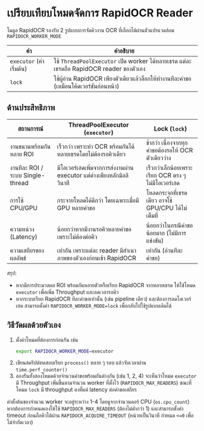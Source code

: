 # เปรียบเทียบโหมดจัดการ RapidOCR Reader

โมดูล RapidOCR รองรับ 2 รูปแบบการจัดคิวงาน OCR ที่เลือกได้ผ่านตัวแปรแวดล้อม
`RAPIDOCR_WORKER_MODE`

| ค่า | คำอธิบาย |
| --- | --- |
| `executor` (ค่าเริ่มต้น) | ใช้ `ThreadPoolExecutor` เปิด worker ได้หลายเธรด แต่ละเธรดถือ RapidOCR reader ของตัวเอง |
| `lock` | ใช้ผู้อ่าน RapidOCR เพียงตัวเดียวแล้วล็อกให้ทำงานทีละคำขอ (เหมือนโค้ดเวอร์ชันก่อนหน้า) |

## ด้านประสิทธิภาพ

| สถานการณ์ | ThreadPoolExecutor (`executor`) | Lock (`lock`) |
| --- | --- | --- |
| งานขนานพร้อมกันหลาย ROI | เร็วกว่า เพราะทำ OCR พร้อมกันได้หลายเธรดโดยไม่ต้องรอคิวเดียว | ช้ากว่า เนื่องจากทุกคำขอต้องรอให้ OCR ตัวเดียวว่าง |
| งานทีละ ROI / ระบบ Single-thread | มีโอเวอร์เฮดเพิ่มจากการส่งงานผ่าน executor แต่ต่างเพียงหลักมิลลิวินาที | เร็วกว่าเล็กน้อยเพราะเรียก OCR ตรง ๆ ไม่มีโอเวอร์เฮด |
| การใช้ CPU/GPU | กระจายโหลดได้ดีกว่า โดยเฉพาะเมื่อมี GPU หลายคำขอ | โหลดกระจุกที่เธรดเดียว อาจใช้ GPU/CPU ได้ไม่เต็มที่ |
| ความหน่วง (Latency) | น้อยกว่าหากมีงานรอคิวหลายคำขอ เพราะไม่ต้องต่อคิว | น้อยกว่าในกรณีคำขอน้อยมาก (ไม่มีการแข่งขัน) |
| ความเสถียรของผลลัพธ์ | เท่ากัน เพราะแต่ละ reader มีสำเนาภาพของตัวเองก่อนเข้า RapidOCR | เท่ากัน (อ่านทีละคำขอ) |

สรุป:

* หากมีการประมวลผล ROI พร้อมกันหลายตัวหรือเรียก RapidOCR จากหลายเธรด ให้ใช้โหมด `executor`
  เพื่อเพิ่ม Throughput และลดเวลารอคิว
* หากระบบเรียก RapidOCR ทีละคำขอเท่านั้น (เช่น pipeline เดียว) และต้องการลดโอเวอร์เฮด สามารถตั้งค่า
  `RAPIDOCR_WORKER_MODE=lock` เพื่อกลับไปใช้รูปแบบเดิมได้

## วิธีวัดผลด้วยตัวเอง

1. ตั้งค่าโหมดที่ต้องการก่อนรัน เช่น
   ```bash
   export RAPIDOCR_WORKER_MODE=executor
   ```
2. เขียนสคริปต์ทดสอบเรียก `process()` หลาย ๆ รอบ แล้วจับเวลาผ่าน `time.perf_counter()`
3. ลองรันทั้งสองโหมดด้วยจำนวนคำขอพร้อมกันต่างกัน (เช่น 1, 2, 4) จะเห็นว่าโหมด `executor`
   มี Throughput เพิ่มขึ้นตามจำนวน worker ที่ตั้งไว้ (`RAPIDOCR_MAX_READERS`) ขณะที่โหมด `lock`
   มี throughput คงที่แต่ latency ต่อคำขอเสถียร

ค่าตั้งต้นของจำนวน worker จะอยู่ระหว่าง 1-4 โดยดูจากจำนวนคอร์ CPU (`os.cpu_count`) หากต้องการกำหนดเองให้ใช้
`RAPIDOCR_MAX_READERS` (ต้องไม่ต่ำกว่า 1) และสามารถตั้งค่า timeout ก่อนถือคิวได้ผ่าน `RAPIDOCR_ACQUIRE_TIMEOUT`
(หน่วยเป็นวินาที กำหนด `<=0` เพื่อไม่จำกัดเวลา)
